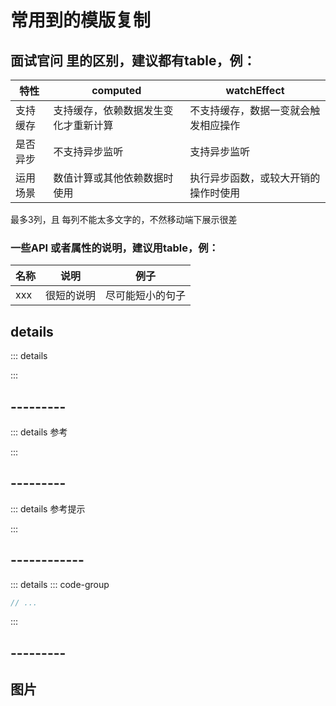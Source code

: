 # 常用到的模版复制

## 面试官问 里的区别，建议都有table，例：

|特性|computed|watchEffect|
|-|-|-|
|支持缓存|支持缓存，依赖数据发生变化才重新计算|不支持缓存，数据一变就会触发相应操作|
|是否异步|不支持异步监听|支持异步监听|
|运用场景|数值计算或其他依赖数据时使用|执行异步函数，或较大开销的操作时使用|

最多3列，且 每列不能太多文字的，不然移动端下展示很差

### 一些API 或者属性的说明，建议用table，例：

|名称|说明|例子|
|-|-|-|
|xxx|很短的说明|尽可能短小的句子|

## details

::: details

:::

## ---------

::: details 参考

:::

## ---------

::: details 参考提示

:::

## ------------

::: details
::: code-group 
```js
// ...
```
:::

## ---------



## 图片

<Image src="" alt="" />
